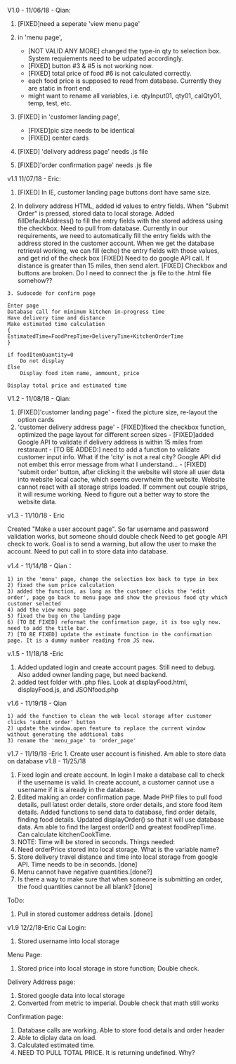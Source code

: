 V1.0 - 11/06/18 - Qian:

  1) [FIXED]need a seperate 'view menu page'
  
  2) in 'menu page', 
      - [NOT VALID ANY MORE] changed the type-in qty to selection box. System requiements need to be udpated accordingly.
      - [FIXED] button #3 & #5 is not working now.
      - [FIXED] total price of food #6 is not calculated correctly.
      - each food price is supposed to read from database. Currently they are static in front end.
      - might want to rename all variables, i.e. qtyInput01, qty01, calQty01, temp, test, etc.
      
  3) [FIXED] in 'customer landing page',
      - [FIXED]pic size needs to be identical
      - [FIXED] center cards
      
  4) [FIXED] 'delivery address page' needs .js file 
  5) [FIXED]'order confirmation page' needs .js file

  v1.1 11/07/18 - Eric:
  1. [FIXED] In IE, customer landing page buttons dont have same size.
  
  2. In delivery address HTML, added id values to entry fields. When "Submit Order" is pressed, stored data to local storage.
	Added fillDefaultAddress() to fill the entry fields with the stored address using the checkbox. Need to pull from database.
  Currently in our requirements, we need to automatically fill the entry fields with the address stored in the customer account.
  When we get the database retrieval working, we can fill (echo) the entry fields with those values, and get rid of the check box
 [FIXED] Need to do google API call. If distance is greater than 15 miles, then send alert.
 [FIXED] Checkbox and buttons are broken. Do I need to connect the .js file to the .html file somehow??
 
	3. Sudocode for confirm page
	
	Enter page
	Database call for minimum kitchen in-progress time
	Have delivery time and distance
	Make estimated time calculation
	{
	EstimatedTime=FoodPrepTime+DeliveryTime+KitchenOrderTime
	}
	
	if foodItemQuantity=0
		Do not display
	Else
		Display food item name, ammount, price
		
	Display total price and estimated time
	
	
V1.2 - 11/08/18 - Qian:

  1) [FIXED]'customer landing page' - fixed the picture size, re-layout the option cards
  2) 'customer delivery address page' 
  	- [FIXED]fixed the checkbox function, optimized the page layout for different screen sizes
	- [FIXED]added Google API to validate if delivery address is within 15 miles from restaraunt
	- [TO BE ADDED:] need to add a function to validate customer input info. What if the 'city' is not a real city? Google API did not embet this error message from what I understand...
	- [FIXED] 'submit order' button, after clicking it the website will store all user data into website local cache, which seems overwhelm the website. Website cannot react with all storage strips loaded. If comment out couple strips, it will resume working. Need to figure out a better way to store the website data.

v1.3 - 11/10/18 - Eric

Created "Make a user account page".
So far username and password validation works, but someone should double check
Need to get google API check to work. Goal is to send a warning, but allow the user to make the account.
Need to put call in to store data into database.

v1.4 - 11/14/18 - Qian：

	1) in the 'menu' page, change the selection box back to type in box
	2) fixed the sum price calculation
	3) added the function, as long as the customer clicks the 'edit order', page go back to menu page and show the previous food qty which customer selected
	4) add the view menu page
	5) fixed the bug on the landing page
	6) [TO BE FIXED] reformat the confirmation page, it is too ugly now. need to add the title bar.
	7) [TO BE FIXED] update the estimate function in the confirmation page. It is a dummy number reading from JS now.

v.1.5 - 11/18/18 -Eric
1. Added updated login and create account pages. Still need to debug. Also added owner landing page, but need backend.
2. added test folder with .php files. Look at displayFood.html, displayFood.js, and JSONfood.php

v1.6 - 11/19/18 - Qian

	1) add the function to clean the web local storage after customer clicks 'submit order' button
	2) update the window.open feature to replace the current window without generating the addtional tabs
	3) rename the 'menu_page' to 'order_page'
v1.7 - 11/19/18 -Eric
	1. Create user account is finished. Am able to store data on database
v1.8 - 11/25/18
1. Fixed login and create account. In login I make a database call to check if the username is valid. In create account, a customer cannot use a username if it is already in the database.
2. Edited making an order confirmation page. Made PHP files to pull food details, pull latest order details, store order details, and store food item details. Added functions to send data to database, find order details, finding food details. Updated displayOrder() so that it will use database data. Am able to find the largest orderID and greatest foodPrepTime. Can calculate kitchenCookTime.
3. NOTE: Time will be stored in seconds.
Things needed:
1. Need orderPrice stored into local storage. What is the variable name? 
2. Store delivery travel distance and time into local storage from google API. Time needs to be in seconds. [done]
3. Menu cannot have negative quantities.[done?]
4. Is there a way to make sure that when someone is submitting an order, the food quantities cannot be all blank? [done]

ToDo:
1. Pull in stored customer address details. [done]

v1.9 12/2/18-Eric Cai
Login:
1. Stored username into local storage

Menu Page:
1. Stored price into local storage in store function; Double check.

Delivery Address page:
1. Stored google data into local storage
2. Converted from metric to imperial. Double check that math still works

Confirmation page:
1. Database calls are working. Able to store food details and order header
2. Able to diplay data on load.
3. Calculated estimated time.
4. NEED TO PULL TOTAL PRICE. It is returning undefined. Why?

